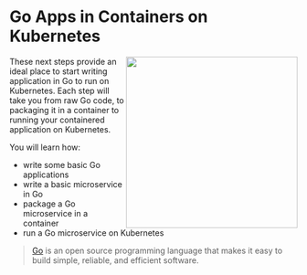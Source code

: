 # Go Apps in Containers on Kubernetes #

<img align="right" src="/javajon/courses/kubernetes-containers/go/assets/golang.png" width="300">
These next steps provide an ideal place to start writing application in Go to run on Kubernetes. Each step will take you from raw Go code, to packaging it in a container to running your containered application on Kubernetes.

You will learn how:

- write some basic Go applications
- write a basic microservice in Go
- package a Go microservice in a container
- run a Go microservice on Kubernetes

> [Go](https://golang.org/) is an open source programming language that makes it easy to build simple, reliable, and efficient software.
